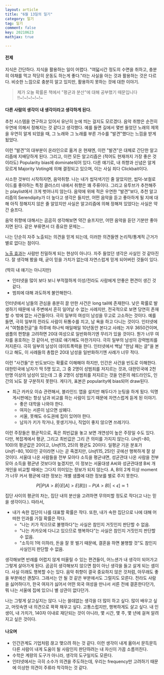 ```yaml
---
layout: article
title: "6월 13일의 일기"
category: 일기
tag: 일기
comment: false
key: 20210623
mathjax: true

---
```


#### 전제
지식은 간단하다. 지식을 활용하는 일이 어렵다. "여덟시간 정도의 수면을 취하고, 충분히 야채를 먹고 적당히 운동도 하는게 좋다."라는 사실을 아는 것과 활용하는 것은 다르다. 비슷한 느낌으로 충분히 알고 있지만, 활용하지 못하는 것에 대한 이야기.

> 제가 오늘 확률론 책에서 "평균과 분산"에 대해 공부했기 때문입니다 !!~!~!~!~!~!~

#### 다른 사람의 생각이 내 생각이라고 생각하게 된다.
추천 시스템을 연구하고 있어서 유난히 눈에 띄는 걸지도 모르겠다. 음악 취향은 순전히 우연에 의해서 정해지는 것 같다고 생각했다. 예를 들면 길에서 몇번 들었던 노래의 제목을 우연히 알게 되었을 때, 그 노래와 그 노래를 부른 가수를 "발견"했다는 느낌을 받게 됬었다.

이런 "발견"의 대부분이 온라인으로 옮겨 온 현재엔, 이런 "발견"은 대체로 간단한 알고리즘에 지배당하게 된다. 그리고, 이런 모든 알고리즘은 (적어도 현재까지 가장 좋은 것이라도) Popularity bias에 dominate되어 있다. 다른 얘기로, 내 취향과 신념은 알게 모르게 Majority Voting에 의해 결정되고 있으며, 이는 사실 죄다 Clickbait이다.

사소한 것부터 시작하자면, 음악취향. 나는 내가 씹덕색기인 줄 알았지만, 씹덕-보컬로이드를 좋아하는 특정 클러스터 내에서 취향은 꽤 주류이다. 그리고 유투브가 추천해주는 playlist에서 크게 벗어나지 않는다. 음악에 위에 적은 우연한 "발견"보다, 추천 알고리즘의 Serendipity가 더 높다고 생각은 들지만, 어떤 음악을 듣고 좋아하게 될 지에 대해 아직 정해지지 않은 줄 알았지만 사실은 알고리즘에 의해 정해져 있었다는 사실은 약간 슬프다.

음악 취향에 대해서는 곰곰히 생각해보면 약간 슬프지만, 어떤 음악을 듣던 기분만 좋아지면 된다. 같은 부류면서 더 중요한 문제는...


나는 단순히 자주 노출되는 의견을 믿게 되는데, 이러한 의견들엔 논리적/통계적 근거가 별로 없다는 점이다.


[노출 효과](https://en.wikipedia.org/wiki/Mere-exposure_effect)는 사람만 친밀하게 되는 현상이 아니다. 자주 들었던 생각은 사실인 것 같아진다. 잘 생각해 봤을 때, 굳이 믿을 가치가 없는데 자연스럽게 믿게 되어버린 것들이 있다.

(딱히 내 얘기는 아니지만)
- 인터넷을 많이 보다 보니 부적절하게 이성/전라도 사람에게 안좋은 편견이 생긴 것 같다.
- 범죄에 대해 과도하게 불안해한다.

인터넷에서 남들의 관심을 충분히 끌 만한 사건은 long tail에 존재한다. 낮은 확률로 발생하기 때문에 내 주변에서 흔히 일어날 수 없는 사례지만, 전국적으로 보면 당연히 존재할 수 밖에 없는 사건들이다. 극히 일부의 여성이 남성을 무고로 고소하는 것이다. 예를 들면, 극히 일부의 전라도 사람이 뒤통수를 치고, 남 욕을 하고 다니는 것이다. 인터넷에서 "여혐충전글"을 하루에 하나씩 매일매일 10년동안 본다고 사례는 겨우 3650건이며, 샘플의 편향을 고려하면 20대 여성으로 일반화하기엔 무리가 있을 것이다. 뭔가 너무 여자를 옹호하는 것 같아서, 반대로 얘기해도 마찬가지다. 극히 일부의 남성이 강력범죄를 저지른다. 극히 일부의 남성이 데이트폭력을 한다. 인터넷에서 백날 "한남 패는 글"을 본다고 해도, 이 사례들의 총합은 20대 남성을 일반화하기엔 사례가 너무 적다.

이런 "사건들"은 빈도보다는 확률로 이해해야 하지만, 인간은 사건을 빈도로 이해한다. 대한민국에 남자가 딱 5명 있고, 그 중 2명이 성범죄를 저지르는 것과, 대한민국에 2천만명 이상의 남성이 있는데 그 중 2명이 성범죄를 저지르는 것을 언론의 헤드라인도, 인간의 뇌도 잘 구분하지 못한다. 게다가, 표본은 popularity에 bias되어 draw된다.


- 최근 카카오 이슈 관련해서, 블라인드 앱을 설치만 해두다가 눈팅을 하게 됬다. 익명 게시판에는 항상 남과 비교를 하는 사람이 있기 때문에 자연스럽게 듣게 된 이야기.
    - 좋은 대학을 나와야 한다.
    - 여자는 서른이 넘으면 상폐다.
    - 서울, 못해도 수도권에 집이 있어야 한다.
    - 남자가 키가 작거나, 못생기거나, 직업이 좋지 않으면 쓰레기다.

이런 주장들은 평균적으로, 혹은 최빈값을 놓고 보면 개연성이 높은 주장일 수도 있다. 다만, 복잡계에서 평균, 그리고 최빈값은 그리 큰 의미를 가지지 않는다. $Unif(-80, 100)$의 평균값은 20이고, $Unif(15, 25)$의 평균도 20이다. 일평균 기온 분포가 $Unif(-80, 100)$인 곳이라면 나는 곧 죽겠지만, $Unif(15, 25)$인 곳에선 행복하게 잘 살 것이다. 서울대 나온 사람들을 전부 모아다 소득을 평균내면, 성균관대 나온 사람을 전부 모아 소득을 평균낸 것보다야 높겠지만, 이 정보는 서울대생 A씨와 성균관대생 B씨 개개인을 비교할 때에는 그다지 의미있는 정보가 되지 않는다. A, B의 2계 이상 moment가 너무 커서 평균에 대한 정보는 개별 샘플에 대한 정보를 별로 주지 못한다.

$$
    P[ \vert P(A > B | \{E[A] > E[B] \}) -  P(A > B) \vert < \epsilon] \simeq 1
$$

집단 사이의 평균의 차는, 집단 내의 분산을 고려하면 무의미할 정도로 작다(고 나는 믿을 생각이다.). 따라서,

- 내가 속한 집단이 나를 대표할 확률은 작다. 또한, 내가 속한 집단으로 나에 대해 어떠한 인과를 가질 확률은 작다.
    - "나는 키가 작으므로 불행하다"는 사실은 참인지 거짓인지 판단할 수 없음.
    - "나는 카카오에 다니고 있으므로 행복하다"는 사실은 참인지 거짓인지 판단할 수 없음.
    - "소득이 1억 이하라, 돈을 잘 못 벌기 때문에, 결혼을 하면 불행할 것"도 참인지 사실인지 판단할 수 없음.


생각해보면 반례를 어렵지 않게 떠올릴 수 있는 편견들이, 어느샌가 내 생각이 되어가고 그렇게 살아가게 된다. 곰곰히 생각해보지 않으면 참이 아닌 생각을 들고 살게 되는 셈이다. 사실 이래도 행복할 수는 있다. 음악 취향이 결국 중요하지 않은 것처럼, 아무래도 좋을 부분에선 괜찮다. 그래서는 안 될 것 같은 부분에서도 그럴지도 모른다. 전라도 사람을 싫어하다가, 한국 여자가 싫어서 어떤 외국 여성을 만나서 서른 전에 결혼한다던가, 뭐 나는 서울에 집에 있으니 별 상관이 없다던가.

나는 그렇게 살고싶지는 않다. 나는 쓸데없는 생각을 더 많이 하고 싶다. 많이 배우고 싶고, 머릿속엔 내 의견으로 꽉꽉 채우고 싶다. 고통스럽지만, 행복하게도 살고 싶다. 내 인생이, 내 가치가, 140자 이내로 재단되는 것이 아니라, 몇 시간, 몇 주, 몇 년에 걸쳐 알려지고 싶은 것이다.


#### 나오며
- 인간관계도 기업처럼 끊고 맺으려 하는 것 같다. 이런 생각이 내게 옮아서 문득문득 다른 사람이 내게 도움이 될 사람인지 판단하려는 내 자신이 가끔 소름끼친다.
- 수학은 계량의 도구가 아니라, 생각의 도구일지도 모른다.
- 인터넷에서는 극히 소수가 의견을 주도하는데, 우리는 frequency만 고려하기 때문에 이상한 의견이 주류라 착각하는 것 같다.